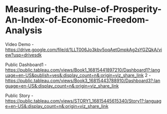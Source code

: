 # Measuring-the-Pulse-of-Prosperity-An-Index-of-Economic-Freedom-Analysis

Video Demo -https://drive.google.com/file/d/1LLT006Jo3kbv5oqAetGmpkAg2sYGZQkA/view?usp=drivesdk

Public Dashboard1 - https://public.tableau.com/views/Book1_16815441897210/Dashboard1?:language=en-US&publish=yes&:display_count=n&:origin=viz_share_link
                2 - https://public.tableau.com/views/Book3_16815443788910/Dashboard3?:language=en-US&:display_count=n&:origin=viz_share_link
                
Public Story - https://public.tableau.com/views/STORY1_16815445615340/Story1?:language=en-US&:display_count=n&:origin=viz_share_link                
